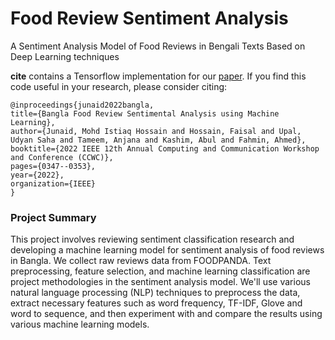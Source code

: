 # Food Review Sentiment Analysis
A Sentiment Analysis Model of Food Reviews in Bengali Texts Based on Deep Learning techniques

**cite** contains a Tensorflow implementation for our [paper](https://doi.org/10.1109/UEMCON53757.2021.9666550).  If you find this code useful in your research, please consider citing:

    @inproceedings{junaid2022bangla,
    title={Bangla Food Review Sentimental Analysis using Machine Learning},
    author={Junaid, Mohd Istiaq Hossain and Hossain, Faisal and Upal, Udyan Saha and Tameem, Anjana and Kashim, Abul and Fahmin, Ahmed},
    booktitle={2022 IEEE 12th Annual Computing and Communication Workshop and Conference (CCWC)},
    pages={0347--0353},
    year={2022},
    organization={IEEE}
    }


<h3> Project Summary</h3>
<p>
This project involves reviewing sentiment classification research and developing a machine learning
model for sentiment analysis of food reviews in Bangla. We collect raw reviews data from FOODPANDA. Text preprocessing, feature selection, and machine learning
classification are project methodologies in the sentiment analysis model. We'll use various natural
language processing (NLP) techniques to preprocess the data, extract necessary features such as word
frequency, TF-IDF, Glove and word to sequence, and then experiment with and compare the results using various machine
learning models.
</p>
